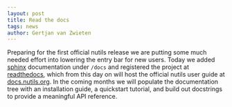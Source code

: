 ```yaml
---
layout: post
title: Read the docs
tags: news
author: Gertjan van Zwieten
---
```


Preparing for the first official nutils release we are putting some much needed
effort into lowering the entry bar for new users. Today we added
[sphinx](http://sphinx-doc.org) documentation under `/docs` and registered the
project at [readthedocs](http://readthedocs.org), which from this day on will
host the official nutils user guide at
[docs.nutils.org](http://docs.nutils.org). In the coming months we will
populate the documentation tree with an installation guide, a quickstart
tutorial, and build out docstrings to provide a meaningful API reference.
